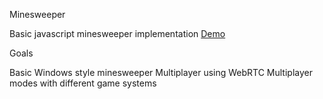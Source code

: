 Minesweeper

Basic javascript minesweeper implementation [Demo](https://eqkooy.github.io/minesweeper/)

Goals

Basic Windows style minesweeper
Multiplayer using WebRTC
Multiplayer modes with different game systems
